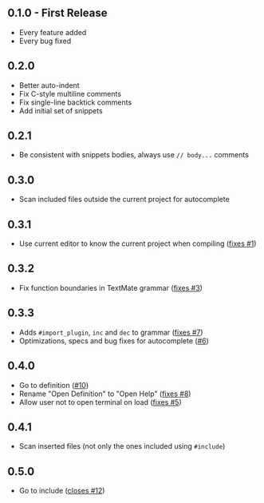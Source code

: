 ## 0.1.0 - First Release
* Every feature added
* Every bug fixed

## 0.2.0
* Better auto-indent
* Fix C-style multiline comments
* Fix single-line backtick comments
* Add initial set of snippets

## 0.2.1
* Be consistent with snippets bodies, always use `// body...` comments

## 0.3.0
* Scan included files outside the current project for autocomplete

## 0.3.1
* Use current editor to know the current project when compiling ([fixes #1](https://github.com/gosukiwi/atom-agk/issues/1))

## 0.3.2
* Fix function boundaries in TextMate grammar ([fixes #3](https://github.com/gosukiwi/atom-agk/issues/3))

## 0.3.3
* Adds `#import_plugin`, `inc` and `dec` to grammar ([fixes #7](https://github.com/gosukiwi/atom-agk/issues/7))
* Optimizations, specs and bug fixes for autocomplete ([#6](https://github.com/gosukiwi/atom-agk/pull/6))

## 0.4.0
* Go to definition ([#10](https://github.com/gosukiwi/atom-agk/pull/10))
* Rename "Open Definition" to "Open Help" ([fixes #8](https://github.com/gosukiwi/atom-agk/issues/8))
* Allow user not to open terminal on load ([fixes #5](https://github.com/gosukiwi/atom-agk/issues/5))

## 0.4.1
* Scan inserted files (not only the ones included using `#include`)

## 0.5.0
* Go to include ([closes #12](https://github.com/gosukiwi/atom-agk/issues/12))
